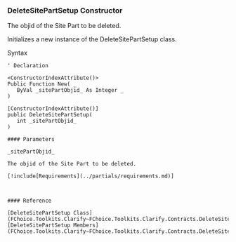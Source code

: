 ﻿### DeleteSitePartSetup Constructor

The objid of the Site Part to be deleted.

Initializes a new instance of the DeleteSitePartSetup class.

Syntax

```vbnet
' Declaration

<ConstructorIndexAttribute()>
Public Function New( _
   ByVal _sitePartObjid_ As Integer _
)

[ConstructorIndexAttribute()]
public DeleteSitePartSetup( 
   int _sitePartObjid_
)

#### Parameters

_sitePartObjid_

The objid of the Site Part to be deleted.

[!include[Requirements](../partials/requirements.md)]



#### Reference

[DeleteSitePartSetup Class](FChoice.Toolkits.Clarify~FChoice.Toolkits.Clarify.Contracts.DeleteSitePartSetup.md)  
[DeleteSitePartSetup Members](FChoice.Toolkits.Clarify~FChoice.Toolkits.Clarify.Contracts.DeleteSitePartSetup_members.md)